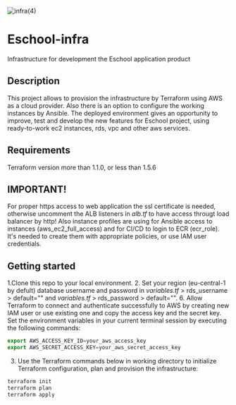 ![infra(4)](https://github.com/yurkooo97/infra-app/assets/43648928/1d331e7e-0e86-4fb9-87e4-679587f49893)
# Eschool-infra
Infrastructure for development the Eschool application product
## Description
This project allows to provision the infrastructure by Terraform using AWS as a cloud provider. Also there is an option to configure the working instances by Ansible. The deployed environment gives an opportunity to improve, test and develop the new features for Eschool project, using ready-to-work ec2 instances, rds, vpc and other aws services.
## Requirements
Terraform version more than 1.1.0, or less than 1.5.6


## IMPORTANT!
For proper https access to web application the ssl certificate is needed, otherwise uncomment the ALB listeners in _alb.tf_ to have access througt load balancer by http!
Also instance profiles are using for Ansible access to instances (aws_ec2_full_access) and for CI/CD to login to ECR (ecr_role). It's needed to create them with appropriate policies, or use IAM user credentials.

## Getting started
1.Clone this repo to your local environment.
2. Set your region (eu-central-1 by defult) database username and password in _variables.tf_ > rds_username > default="" and _variables.tf_ > rds_password > default="".
6. Allow Terraform to connect and authenticate successfully to AWS by creating new IAM user or use existing one and copy the access key and the secret key. Set the environment variables in your current terminal session by executing the following commands:
   
```ts
export AWS_ACCESS_KEY_ID=your_aws_access_key
export AWS_SECRET_ACCESS_KEY=your_aws_secret_access_key
```

3. Use the Terraform commands below in working directory to initialize Terraform configuration, plan and provision the infrastructure:

```ts
terraform init
terraform plan
terraform apply
```
